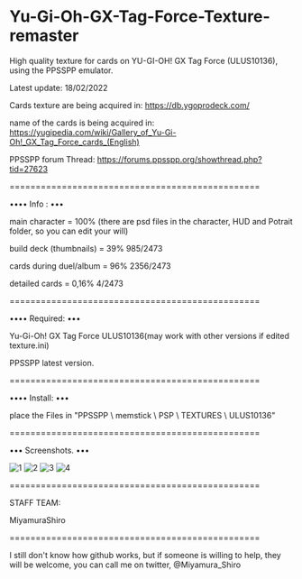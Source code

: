 
# Yu-Gi-Oh-GX-Tag-Force-Texture-remaster

High quality texture for cards on YU-GI-OH! GX Tag Force (ULUS10136), using the PPSSPP emulator.

Latest update: 18/02/2022

Cards texture are being acquired in:
https://db.ygoprodeck.com/
 
name of the cards is being acquired in:
https://yugipedia.com/wiki/Gallery_of_Yu-Gi-Oh!_GX_Tag_Force_cards_(English)

PPSSPP forum Thread:
https://forums.ppsspp.org/showthread.php?tid=27623

================================================

•••• Info : •••

main character = 100% (there are psd files in the character, HUD and Potrait folder, so you can edit your will) 

build deck (thumbnails) = 39% 985/2473

cards during duel/album = 96% 2356/2473 

detailed cards = 0,16% 4/2473

================================================

•••• Required: •••

Yu-Gi-Oh! GX Tag Force ULUS10136(may work with other versions if edited texture.ini) 

PPSSPP latest version.

================================================

•••• Install: •••

place the Files in "PPSSPP \ memstick \ PSP \ TEXTURES \ ULUS10136"

================================================

••• Screenshots. •••

![1](https://user-images.githubusercontent.com/84588191/154774112-a3c48d9a-9033-433a-a2c9-54b99335e393.png)
![2](https://user-images.githubusercontent.com/84588191/154774114-df1f669d-3c96-48a1-8a3f-9a024198456f.png)
![3](https://user-images.githubusercontent.com/84588191/154774121-52cacf73-96ab-4281-bdd4-53a94abe4608.png)
![4](https://user-images.githubusercontent.com/84588191/154774176-926ce9a6-64dd-4bc7-bfba-36c4fe216526.png)




================================================

STAFF TEAM:

MiyamuraShiro

================================================

I still don't know how github works, but if someone is willing to help, they will be welcome, you can call me on twitter, @Miyamura_Shiro
